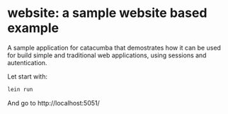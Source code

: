 # website: a sample website based example #

A sample application for catacumba that demostrates how it can be used for build
simple and traditional web applications, using sessions and autentication.

Let start with:

```bash
lein run
```

And go to http://localhost:5051/
